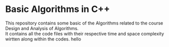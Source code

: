 # Basic Algorithms in C++

This repository contains some basic of the Algorithms related to the course Design and Analysis of Algorithms.   
It contains all the code files with their respective time and space complexity wirtten along within the codes.
hello
